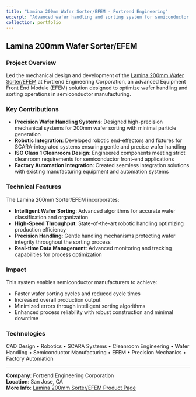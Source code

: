 ```yaml
---
title: "Lamina 200mm Wafer Sorter/EFEM - Fortrend Engineering"
excerpt: "Advanced wafer handling and sorting system for semiconductor manufacturing"
collection: portfolio
---
```


## Lamina 200mm Wafer Sorter/EFEM

### Project Overview

Led the mechanical design and development of the [Lamina 200mm Wafer Sorter/EFEM](https://www.sistemtechnology.com/product/fortrend-lamina-200mm-sorter-efem/) at Fortrend Engineering Corporation, an advanced Equipment Front End Module (EFEM) solution designed to optimize wafer handling and sorting operations in semiconductor manufacturing.

### Key Contributions

* **Precision Wafer Handling Systems**: Designed high-precision mechanical systems for 200mm wafer sorting with minimal particle generation
* **Robotic Integration**: Developed robotic end-effectors and fixtures for SCARA-integrated systems ensuring gentle and precise wafer handling
* **ISO Class 1 Cleanroom Design**: Engineered components meeting strict cleanroom requirements for semiconductor front-end applications
* **Factory Automation Integration**: Created seamless integration solutions with existing manufacturing equipment and automation systems

### Technical Features

The Lamina 200mm Sorter/EFEM incorporates:
- **Intelligent Wafer Sorting**: Advanced algorithms for accurate wafer classification and organization
- **High-Speed Throughput**: State-of-the-art robotic handling optimizing production efficiency
- **Precision Handling**: Gentle handling mechanisms protecting wafer integrity throughout the sorting process
- **Real-time Data Management**: Advanced monitoring and tracking capabilities for process optimization

### Impact

This system enables semiconductor manufacturers to achieve:
- Faster wafer sorting cycles and reduced cycle times
- Increased overall production output
- Minimized errors through intelligent sorting algorithms
- Enhanced process reliability with robust construction and minimal downtime

### Technologies

CAD Design • Robotics • SCARA Systems • Cleanroom Engineering • Wafer Handling • Semiconductor Manufacturing • EFEM • Precision Mechanics • Factory Automation

---

**Company**: Fortrend Engineering Corporation  
**Location**: San Jose, CA  
**More Info**: [Lamina 200mm Sorter/EFEM Product Page](https://www.sistemtechnology.com/product/fortrend-lamina-200mm-sorter-efem/)

